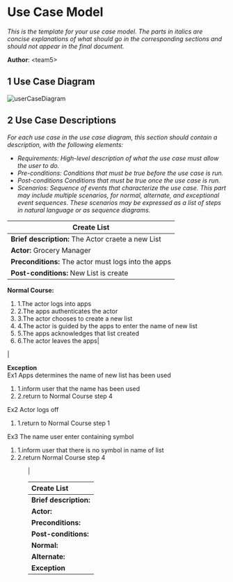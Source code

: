 # Use Case Model

*This is the template for your use case model. The parts in italics are concise explanations of what should go in the corresponding sections and should not appear in the final document.*

**Author**: \<team5\>

## 1 Use Case Diagram

![userCaseDiagram](https://github.com/qc-se-spring2018/370Spring18Team5/blob/master/GroupProject/Design-Team/Use%20Case.jpg)

## 2 Use Case Descriptions

*For each use case in the use case diagram, this section should contain a description, with the following elements:*

- *Requirements: High-level description of what the use case must allow the user to do.*
- *Pre-conditions: Conditions that must be true before the use case is run.*
- *Post-conditions Conditions that must be true once the use case is run.*
- *Scenarios: Sequence of events that characterize the use case. This part may include multiple scenarios, for normal, alternate, and exceptional event sequences. These scenarios may be expressed as a list of steps in natural language or as sequence diagrams.*

__Create List__ |
---| 
__Brief description:__ The Actor craete a new List|
__Actor:__ Grocery Manager|
__Preconditions:__ The actor must logs into the apps|
__Post-conditions:__ New List is create|
__Normal Course:__<br>
<ol>
	<li>1.The actor logs into apps</li>
	<li>2.The apps authenticates the actor</li>
	<li>3.The actor chooses to create a new list</li>
	<li>4.The actor is guided by the apps to enter the name of new list</li>
	<li>5.The apps acknowledges that list created</li>
	<li>6.The actor leaves the apps|</li>
</ol>|




__Exception__<br>
Ex1 Apps determines the name of new list has been used
<ol>
	<li>1.inform user that the name has been used</li>
	<li>2.return to Normal Course step 4</li>
</ol>



Ex2 Actor logs off<br>
<ol>
	<li>1.return to Normal Course step 1</li>
</ol>

Ex3  The name user enter containing symbol<br>
<ol>
	<li>1.inform user that there is no symbol in name of list</li>
	<li>2.return Normal Course step 4</li>
<ol>|



__Create List__ |
:-- | 
__Brief description:__| |
__Actor:__| |
__Preconditions:__| |
__Post-conditions:__|
__Normal:__|
__Alternate:__|
__Exception__|

